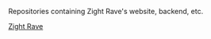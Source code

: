 Repositories containing Zight Rave's website, backend, etc.

[Zight Rave](https://linktr.ee/zightrave_official)